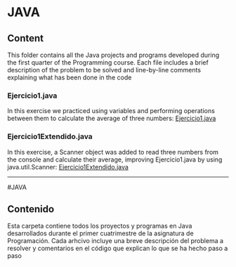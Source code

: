 # JAVA

## Content

This folder contains all the Java projects and programs developed during the first quarter of the Programming course. Each file includes a brief description of the problem to 
be solved and line-by-line comments explaining what has been done in the code 


### Ejercicio1.java
In this exercise we practiced using variables and performing operations between them to calculate the average of three numbers: [Ejercicio1.java](Ejercicio1.java)

### Ejercicio1Extendido.java
In this exercise, a Scanner object was added to read three numbers from the console and calculate their average, improving Ejercicio1.java by using java.util.Scanner: 
[Ejercicio1Extendido.java](Ejercicio1Extendido.java)





------------

#JAVA

## Contenido

Esta carpeta contiene todos los proyectos y programas en Java desarrollados durante el primer cuatrimestre de la asignatura de Programación. Cada arhcivo incluye una breve descripción del 
problema a resolver y comentarios en el código que explican lo que se ha hecho paso a paso
